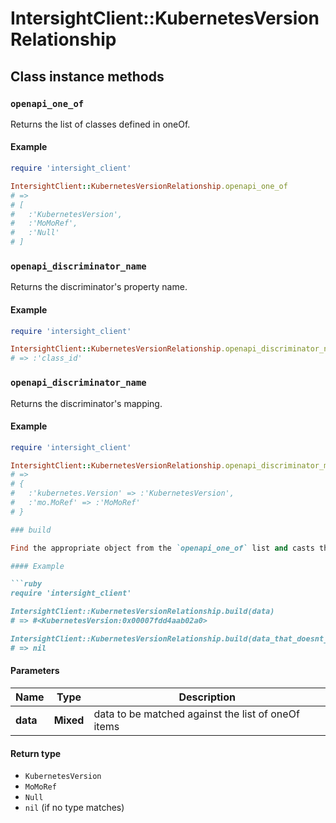 # IntersightClient::KubernetesVersionRelationship

## Class instance methods

### `openapi_one_of`

Returns the list of classes defined in oneOf.

#### Example

```ruby
require 'intersight_client'

IntersightClient::KubernetesVersionRelationship.openapi_one_of
# =>
# [
#   :'KubernetesVersion',
#   :'MoMoRef',
#   :'Null'
# ]
```

### `openapi_discriminator_name`

Returns the discriminator's property name.

#### Example

```ruby
require 'intersight_client'

IntersightClient::KubernetesVersionRelationship.openapi_discriminator_name
# => :'class_id'
```

### `openapi_discriminator_name`

Returns the discriminator's mapping.

#### Example

```ruby
require 'intersight_client'

IntersightClient::KubernetesVersionRelationship.openapi_discriminator_mapping
# =>
# {
#   :'kubernetes.Version' => :'KubernetesVersion',
#   :'mo.MoRef' => :'MoMoRef'
# }

### build

Find the appropriate object from the `openapi_one_of` list and casts the data into it.

#### Example

```ruby
require 'intersight_client'

IntersightClient::KubernetesVersionRelationship.build(data)
# => #<KubernetesVersion:0x00007fdd4aab02a0>

IntersightClient::KubernetesVersionRelationship.build(data_that_doesnt_match)
# => nil
```

#### Parameters

| Name | Type | Description |
| ---- | ---- | ----------- |
| **data** | **Mixed** | data to be matched against the list of oneOf items |

#### Return type

- `KubernetesVersion`
- `MoMoRef`
- `Null`
- `nil` (if no type matches)


